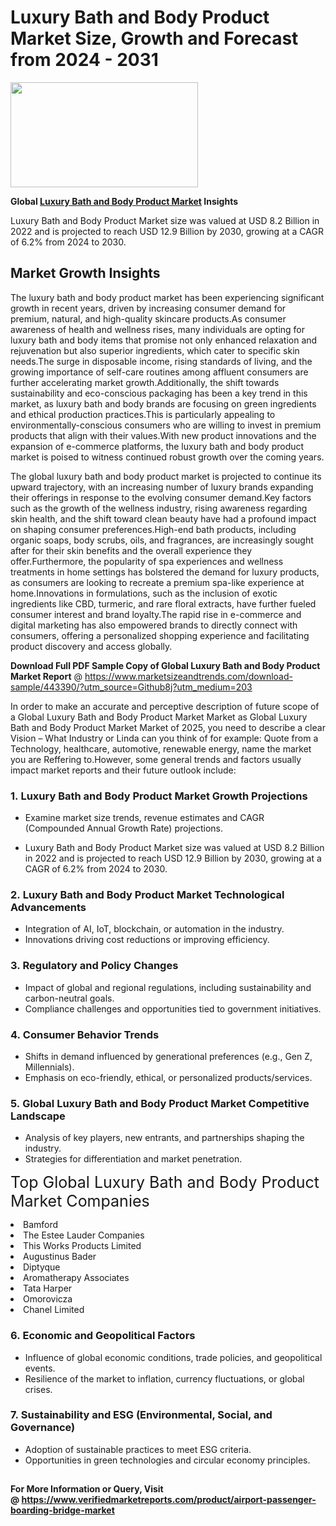 <H1>Luxury Bath and Body Product Market Size, Growth and Forecast from 2024 - 2031</H1><img class="aligncenter size-medium wp-image-584254" src="https://thirdeyenews.in/wp-content/uploads/2024/09/Global-Market-Research-300x168.jpeg" alt="" width="300" height="168" /><p><strong>Global&nbsp;<a href="https://www.marketsizeandtrends.com/download-sample/443390/?utm_source=Github8j?utm_medium=203">Luxury Bath and Body Product Market</a> Insights</strong></p><p>Luxury Bath and Body Product Market size was valued at USD 8.2 Billion in 2022 and is projected to reach USD 12.9 Billion by 2030, growing at a CAGR of 6.2% from 2024 to 2030.</p><p><h2>Market Growth Insights</h2> <p>The luxury bath and body product market has been experiencing significant growth in recent years, driven by increasing consumer demand for premium, natural, and high-quality skincare products.As consumer awareness of health and wellness rises, many individuals are opting for luxury bath and body items that promise not only enhanced relaxation and rejuvenation but also superior ingredients, which cater to specific skin needs.The surge in disposable income, rising standards of living, and the growing importance of self-care routines among affluent consumers are further accelerating market growth.Additionally, the shift towards sustainability and eco-conscious packaging has been a key trend in this market, as luxury bath and body brands are focusing on green ingredients and ethical production practices.This is particularly appealing to environmentally-conscious consumers who are willing to invest in premium products that align with their values.With new product innovations and the expansion of e-commerce platforms, the luxury bath and body product market is poised to witness continued robust growth over the coming years.</p> <p>The global luxury bath and body product market is projected to continue its upward trajectory, with an increasing number of luxury brands expanding their offerings in response to the evolving consumer demand.Key factors such as the growth of the wellness industry, rising awareness regarding skin health, and the shift toward clean beauty have had a profound impact on shaping consumer preferences.High-end bath products, including organic soaps, body scrubs, oils, and fragrances, are increasingly sought after for their skin benefits and the overall experience they offer.Furthermore, the popularity of spa experiences and wellness treatments in home settings has bolstered the demand for luxury products, as consumers are looking to recreate a premium spa-like experience at home.Innovations in formulations, such as the inclusion of exotic ingredients like CBD, turmeric, and rare floral extracts, have further fueled consumer interest and brand loyalty.The rapid rise in e-commerce and digital marketing has also empowered brands to directly connect with consumers, offering a personalized shopping experience and facilitating product discovery and access globally.<p><span class=""><strong>Download Full PDF Sample Copy of Global Luxury Bath and Body Product Market Report</strong> @ <a href="https://www.marketsizeandtrends.com/download-sample/443390/?utm_source=Github8j?utm_medium=203" target="_blank">https://www.marketsizeandtrends.com/download-sample/443390/?utm_source=Github8j?utm_medium=203</a></span></p><p>In order to make an accurate and perceptive description of future scope of a Global&nbsp;Luxury Bath and Body Product Market Market as Global&nbsp;Luxury Bath and Body Product Market Market of 2025, you need to describe a clear Vision &ndash; What Industry or Linda can you think of for example: Quote from a Technology, healthcare, automotive, renewable energy, name the market you are Reffering to.However, some general trends and factors usually impact market reports and their future outlook include:</p><h3>1.&nbsp;<strong>Luxury Bath and Body Product Market Growth Projections</strong></h3><ul><li>Examine market size trends, revenue estimates and CAGR (Compounded Annual Growth Rate) projections.</li><li><p>Luxury Bath and Body Product Market size was valued at USD 8.2 Billion in 2022 and is projected to reach USD 12.9 Billion by 2030, growing at a CAGR of 6.2% from 2024 to 2030.</p></li></ul><h3>2.&nbsp;<strong>Luxury Bath and Body Product Market Technological Advancements</strong></h3><ul><li>Integration of AI, IoT, blockchain, or automation in the industry.</li><li>Innovations driving cost reductions or improving efficiency.</li></ul><h3>3.&nbsp;<strong>Regulatory and Policy Changes</strong></h3><ul><li>Impact of global and regional regulations, including sustainability and carbon-neutral goals.</li><li>Compliance challenges and opportunities tied to government initiatives.</li></ul><h3>4.&nbsp;<strong>Consumer Behavior Trends</strong></h3><ul><li>Shifts in demand influenced by generational preferences (e.g., Gen Z, Millennials).</li><li>Emphasis on eco-friendly, ethical, or personalized products/services.</li></ul><h3>5.&nbsp;<strong>Global Luxury Bath and Body Product Market Competitive Landscape</strong></h3><ul><li>Analysis of key players, new entrants, and partnerships shaping the industry.</li><li>Strategies for differentiation and market penetration.</li></ul><p data-pm-slice="1 1 []"><span style="color: inherit; font-family: inherit; font-size: 25px;">Top Global Luxury Bath and Body Product Market Companies</span></p><div class="" data-test-id=""><p><li>Bamford</li><li> The Estee Lauder Companies</li><li> This Works Products Limited</li><li> Augustinus Bader</li><li> Diptyque</li><li> Aromatherapy Associates</li><li> Tata Harper</li><li> Omorovicza</li><li> Chanel Limited</li></p></div><h3>6.&nbsp;<strong>Economic and Geopolitical Factors</strong></h3><ul><li>Influence of global economic conditions, trade policies, and geopolitical events.</li><li>Resilience of the market to inflation, currency fluctuations, or global crises.</li></ul><h3>7.&nbsp;<strong>Sustainability and ESG (Environmental, Social, and Governance)</strong></h3><ul><li>Adoption of sustainable practices to meet ESG criteria.</li><li>Opportunities in green technologies and circular economy principles.</li></ul><h2><strong style="font-size: 14px;">For More Information or Query, Visit @&nbsp;</strong><a style="background-color: #ffffff; font-size: 14px;" href="https://www.marketsizeandtrends.com/report/luxury-bath-and-body-product-market/" target="_blank">https://www.verifiedmarketreports.com/product/airport-passenger-boarding-bridge-market</a></h2>